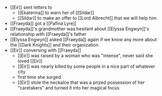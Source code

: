 - [[Eir]] sent letters to
    -  [[Ekaterina]] to warn her of [[Sildar]] 
    - [[Sildar]] to make an offer to [[Lord Albrecht]] that we will help him
- [[Fraeyda]] got a [[Pafina Lyre]]
- [[Fraeyda]]'s grandmother was hesitant about [[Elyssa Engwyn]]'s relationship with [[Fraeyda]]'s father
- [[Elyssa Engwyn]] asked [[Fraeyda]] again if we know any more about the [[Dark Knights]] and their organization
- [[Eir]] conversing with [[Fraeyda]]
    - [[Eir]] was raised by a woman who was "intense", never said she loved [[Eir]]
    - [[Eir]] was nearly killed by some people in a nice part of whatever city
    - first time she surged
    - [[Eir]] stole the neckalce that was a prized possession of her "caretakers" and turned it into her magical focus
    